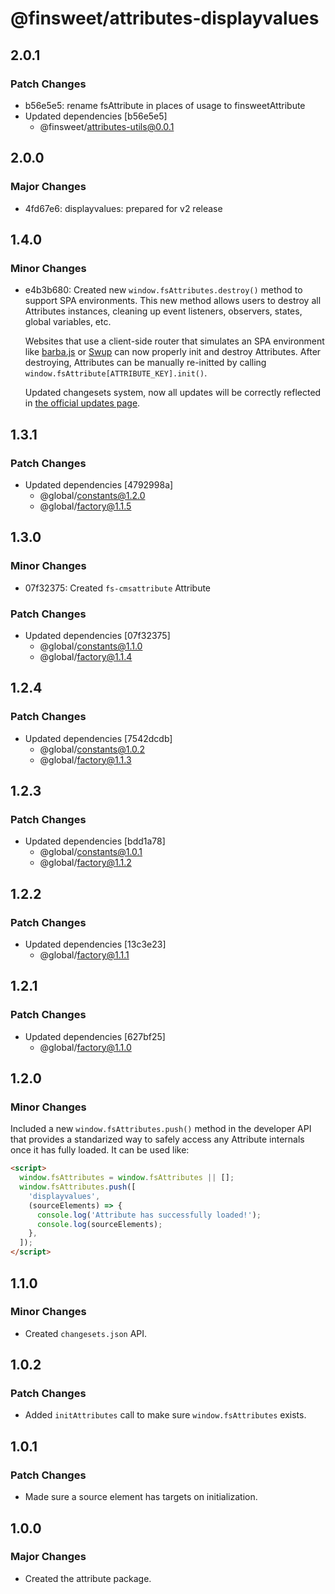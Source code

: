 # @finsweet/attributes-displayvalues

## 2.0.1

### Patch Changes

- b56e5e5: rename fsAttribute in places of usage to finsweetAttribute
- Updated dependencies [b56e5e5]
  - @finsweet/attributes-utils@0.0.1

## 2.0.0

### Major Changes

- 4fd67e6: displayvalues: prepared for v2 release

## 1.4.0

### Minor Changes

- e4b3b680: Created new `window.fsAttributes.destroy()` method to support SPA environments.
  This new method allows users to destroy all Attributes instances, cleaning up event listeners, observers, states, global variables, etc.

  Websites that use a client-side router that simulates an SPA environment like [barba.js](https://barba.js.org/) or [Swup](https://swup.js.org/) can now properly init and destroy Attributes.
  After destroying, Attributes can be manually re-initted by calling `window.fsAttribute[ATTRIBUTE_KEY].init()`.

  Updated changesets system, now all updates will be correctly reflected in [the official updates page](https://www.finsweet.com/attributes/updates).

## 1.3.1

### Patch Changes

- Updated dependencies [4792998a]
  - @global/constants@1.2.0
  - @global/factory@1.1.5

## 1.3.0

### Minor Changes

- 07f32375: Created `fs-cmsattribute` Attribute

### Patch Changes

- Updated dependencies [07f32375]
  - @global/constants@1.1.0
  - @global/factory@1.1.4

## 1.2.4

### Patch Changes

- Updated dependencies [7542dcdb]
  - @global/constants@1.0.2
  - @global/factory@1.1.3

## 1.2.3

### Patch Changes

- Updated dependencies [bdd1a78]
  - @global/constants@1.0.1
  - @global/factory@1.1.2

## 1.2.2

### Patch Changes

- Updated dependencies [13c3e23]
  - @global/factory@1.1.1

## 1.2.1

### Patch Changes

- Updated dependencies [627bf25]
  - @global/factory@1.1.0

## 1.2.0

### Minor Changes

Included a new `window.fsAttributes.push()` method in the developer API that provides a standarized way to safely access any Attribute internals once it has fully loaded.
It can be used like:

```html
<script>
  window.fsAttributes = window.fsAttributes || [];
  window.fsAttributes.push([
    'displayvalues',
    (sourceElements) => {
      console.log('Attribute has successfully loaded!');
      console.log(sourceElements);
    },
  ]);
</script>
```

## 1.1.0

### Minor Changes

- Created `changesets.json` API.

## 1.0.2

### Patch Changes

- Added `initAttributes` call to make sure `window.fsAttributes` exists.

## 1.0.1

### Patch Changes

- Made sure a source element has targets on initialization.

## 1.0.0

### Major Changes

- Created the attribute package.
